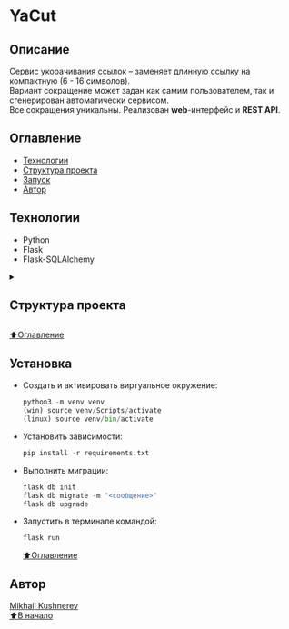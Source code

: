 # YaCut

## Описание

Сервис укорачивания ссылок – заменяет длинную ссылку на компактную (6 - 16 символов).  
Вариант сокращение может задан как самим пользователем, так и сгенерирован автоматически сервисом.  
Все сокращения уникальны. Реализован **web**-интерфейс и **REST API**.

## Оглавление

- [Технологии](#технологии)
- <a href="#t1"> Структура проекта </a>
- [Запуск](#запуск)
- [Автор](#автор)

## Технологии

- Python
- Flask
- Flask-SQLAlchemy

<details>
  <summary>
    <h2 id="t1"> Структура проекта </h2>
  </summary>

  ```cmd
  yacut:
  |   .env.dist  <-- Конфигурационные данные
  |   .flake8
  |   .gitignore
  |   openapi.yml  <-- Документация по API
  |   pytest.ini
  |   README.md
  |   requirements.txt
  |   settings.py  <-- Настройки сервиса
  |
  +---tests  <-- Тесты (pytest в корне дир., в консоли)
  |   |
  |   \---__pycache__
  |           
  +---venv  <-- Виртуальное окружение
  |
  +---yacut
  |   |   api_views.py  <-- Методы для API
  |   |   constants.py  <-- Константные переменные
  |   |   error_handlers.py  <-- Обработчик ошибок
  |   |   exceptions.py  <-- Кастомные исключения
  |   |   forms.py  <-- Форма для пользователя
  |   |   models.py  <-- Модель БД
  |   |   utils.py  <-- Функция, генерирующая уникальное сокращение
  |   |   views.py  <-- Методы для web
  |   |   __init__.py
  |   |   
  |   +---static  <-- Статика
  |   |
  |   +---templates  <-- HTML-шаблоны
  |   |           
  |   \---__pycache__
  |
  \---__pycache__
  ```

</details>

[⬆️Оглавление](#оглавление)

## Установка

- Cоздать и активировать виртуальное окружение:
  ```python
  python3 -m venv venv
  (win) source venv/Scripts/activate
  (linux) source venv/bin/activate
  ```

- Установить зависимости:
  ```python
  pip install -r requirements.txt
  ```

- Выполнить миграции:
  ```python
  flask db init
  flask db migrate -m "<сообщение>"
  flask db upgrade
  ```

- Запустить в терминале командой:
  ```python
  flask run
  ```
  [⬆️Оглавление](#оглавление)

## Автор
[Mikhail Kushnerev](https://github.com/Mikhail-Kushnerev/)  
[⬆️В начало](#yacut)